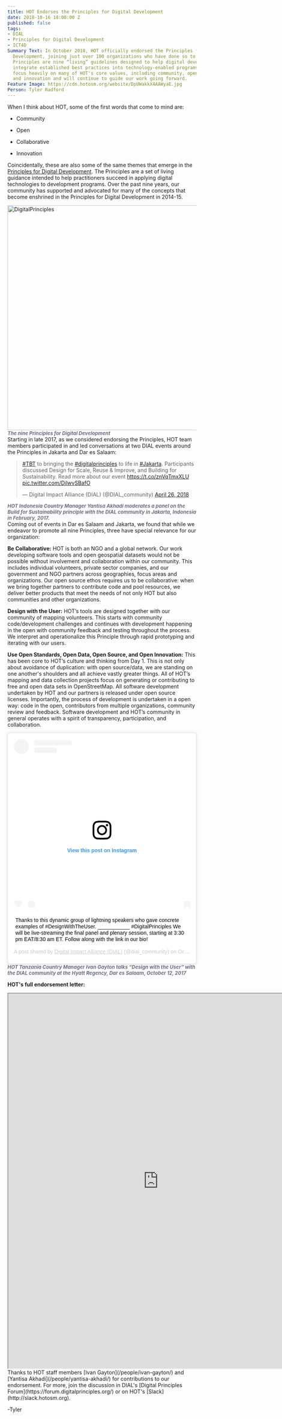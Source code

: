 ```yaml
---
title: HOT Endorses the Principles for Digital Development
date: 2018-10-16 18:00:00 Z
published: false
tags:
- DIAL
- Principles for Digital Development
- ICT4D
Summary Text: In October 2018, HOT officially endorsed the Principles for Digital
  Development, joining just over 100 organizations who have done so to date. The Digital
  Principles are nine “living” guidelines designed to help digital development practitioners
  integrate established best practices into technology-enabled programs. The Principles
  focus heavily on many of HOT's core values, including community, openness, collaboration,
  and innovation and will continue to guide our work going forward.
Feature Image: https://cdn.hotosm.org/website/DpUWakkX4AAWyaE.jpg
Person: Tyler Radford
---
```


When I think about HOT, some of the first words that come to mind are:

* Community

* Open

* Collaborative

* Innovation

Coincidentally, these are also some of the same themes that emerge in the [Principles for Digital Development](https://digitalprinciples.org/). The Principles are a set of living guidance intended to help practitioners succeed in applying digital technologies to development programs. Over the past nine years, our community has supported and advocated for many of the concepts that become enshrined in the Principles for Digital Development in 2014-15.

<img src="https://cdn.hotosm.org/website/1_-TK6hWAH7NWK0YVfwD5-Xg-fe3a66.png" style="width: 600px !important" alt="DigitalPrinciples">
<br />
<em style="font-size: 0.8125rem;font-weight: bold;color: #68707F;">The nine Principles for Digital Development</em>

<br />
Starting in late 2017, as we considered endorsing the Principles, HOT team members participated in and led conversations at two DIAL events around the Principles in Jakarta and Dar es Salaam:

<blockquote class="twitter-tweet" data-lang="en"><p lang="en" dir="ltr"><a href="https://twitter.com/hashtag/TBT?src=hash&ref_src=twsrc%5Etfw">#TBT</a> to bringing the <a href="https://twitter.com/hashtag/digitalprinciples?src=hash&ref_src=twsrc%5Etfw">#digitalprinciples</a> to life in <a href="https://twitter.com/hashtag/Jakarta?src=hash&ref_src=twsrc%5Etfw">#Jakarta</a>. Participants discussed Design for Scale, Reuse & Improve, and Building for Sustainability. Read more about our event <a href="https://t.co/znVqTmxXLU">https://t.co/znVqTmxXLU</a> <a href="https://t.co/DilwvSBafO">pic.twitter.com/DilwvSBafO</a></p>— Digital Impact Alliance (DIAL) (@DIAL_community) <a href="https://twitter.com/DIAL_community/status/989613752784957440?ref_src=twsrc%5Etfw">April 26, 2018</a></blockquote>
<script async src="https://platform.twitter.com/widgets.js" charset="utf-8"></script>
<em style="font-size: 0.8125rem;font-weight: bold;color: #68707F;">HOT Indonesia Country Manager Yantisa Akhadi moderates a panel on the Build for Sustainability principle with the DIAL community in Jakarta, Indonesia in February, 2017.</em>

<br />
Coming out of events in Dar es Salaam and Jakarta, we found that while we endeavor to promote all nine Principles, three have special relevance for our organization:

**Be Collaborative:**
HOT is both an NGO and a global network. Our work developing software tools and open geospatial datasets would not be possible without involvement and collaboration within our community. This includes individual volunteers, private sector companies, and our government and NGO partners across geographies, focus areas and organizations. Our open source ethos requires us to be collaborative: when we bring together partners to contribute code and pool resources, we deliver better products that meet the needs of not only HOT but also communities and other organizations.

**Design with the User:**
HOT’s tools are designed together with our community of mapping volunteers. This starts with community code/development challenges and continues with development happening in the open with community feedback and testing throughout the process. We interpret and operationalize this Principle through rapid prototyping and iterating with our users.

**Use Open Standards, Open Data, Open Source, and Open Innovation:**
This has been core to HOT’s culture and thinking from Day 1. This is not only about avoidance of duplication: with open source/data, we are standing on one another's shoulders and all achieve vastly greater things. All of HOT’s mapping and data collection projects focus on generating or contributing to free and open data sets in OpenStreetMap. All software development undertaken by HOT and our partners is released under open source licenses. Importantly, the process of development is undertaken in a open way: code in the open, contributors from multiple organizations, community review and feedback. Software development and HOT’s community in general operates with a spirit of transparency, participation, and collaboration.

<blockquote class="instagram-media" data-instgrm-captioned data-instgrm-permalink="https://www.instagram.com/p/BaJN7jBFURH/?utm_source=ig_embed&utm_medium=loading" data-instgrm-version="12" style=" background:#FFF; border:0; border-radius:3px; box-shadow:0 0 1px 0 rgba(0,0,0,0.5),0 1px 10px 0 rgba(0,0,0,0.15); margin: 1px; max-width:540px; min-width:326px; padding:0; width:99.375%; width:-webkit-calc(100% - 2px); width:calc(100% - 2px);"><div style="padding:16px;"> <a href="https://www.instagram.com/p/BaJN7jBFURH/?utm_source=ig_embed&utm_medium=loading" style=" background:#FFFFFF; line-height:0; padding:0 0; text-align:center; text-decoration:none; width:100%;" target="_blank"> <div style=" display: flex; flex-direction: row; align-items: center;"> <div style="background-color: #F4F4F4; border-radius: 50%; flex-grow: 0; height: 40px; margin-right: 14px; width: 40px;"></div> <div style="display: flex; flex-direction: column; flex-grow: 1; justify-content: center;"> <div style=" background-color: #F4F4F4; border-radius: 4px; flex-grow: 0; height: 14px; margin-bottom: 6px; width: 100px;"></div> <div style=" background-color: #F4F4F4; border-radius: 4px; flex-grow: 0; height: 14px; width: 60px;"></div></div></div><div style="padding: 19% 0;"></div><div style="display:block; height:50px; margin:0 auto 12px; width:50px;"><svg width="50px" height="50px" viewBox="0 0 60 60" version="1.1" xmlns="https://www.w3.org/2000/svg" xmlns:xlink="https://www.w3.org/1999/xlink"><g stroke="none" stroke-width="1" fill="none" fill-rule="evenodd"><g transform="translate(-511.000000, -20.000000)" fill="#000000"><g><path d="M556.869,30.41 C554.814,30.41 553.148,32.076 553.148,34.131 C553.148,36.186 554.814,37.852 556.869,37.852 C558.924,37.852 560.59,36.186 560.59,34.131 C560.59,32.076 558.924,30.41 556.869,30.41 M541,60.657 C535.114,60.657 530.342,55.887 530.342,50 C530.342,44.114 535.114,39.342 541,39.342 C546.887,39.342 551.658,44.114 551.658,50 C551.658,55.887 546.887,60.657 541,60.657 M541,33.886 C532.1,33.886 524.886,41.1 524.886,50 C524.886,58.899 532.1,66.113 541,66.113 C549.9,66.113 557.115,58.899 557.115,50 C557.115,41.1 549.9,33.886 541,33.886 M565.378,62.101 C565.244,65.022 564.756,66.606 564.346,67.663 C563.803,69.06 563.154,70.057 562.106,71.106 C561.058,72.155 560.06,72.803 558.662,73.347 C557.607,73.757 556.021,74.244 553.102,74.378 C549.944,74.521 548.997,74.552 541,74.552 C533.003,74.552 532.056,74.521 528.898,74.378 C525.979,74.244 524.393,73.757 523.338,73.347 C521.94,72.803 520.942,72.155 519.894,71.106 C518.846,70.057 518.197,69.06 517.654,67.663 C517.244,66.606 516.755,65.022 516.623,62.101 C516.479,58.943 516.448,57.996 516.448,50 C516.448,42.003 516.479,41.056 516.623,37.899 C516.755,34.978 517.244,33.391 517.654,32.338 C518.197,30.938 518.846,29.942 519.894,28.894 C520.942,27.846 521.94,27.196 523.338,26.654 C524.393,26.244 525.979,25.756 528.898,25.623 C532.057,25.479 533.004,25.448 541,25.448 C548.997,25.448 549.943,25.479 553.102,25.623 C556.021,25.756 557.607,26.244 558.662,26.654 C560.06,27.196 561.058,27.846 562.106,28.894 C563.154,29.942 563.803,30.938 564.346,32.338 C564.756,33.391 565.244,34.978 565.378,37.899 C565.522,41.056 565.552,42.003 565.552,50 C565.552,57.996 565.522,58.943 565.378,62.101 M570.82,37.631 C570.674,34.438 570.167,32.258 569.425,30.349 C568.659,28.377 567.633,26.702 565.965,25.035 C564.297,23.368 562.623,22.342 560.652,21.575 C558.743,20.834 556.562,20.326 553.369,20.18 C550.169,20.033 549.148,20 541,20 C532.853,20 531.831,20.033 528.631,20.18 C525.438,20.326 523.257,20.834 521.349,21.575 C519.376,22.342 517.703,23.368 516.035,25.035 C514.368,26.702 513.342,28.377 512.574,30.349 C511.834,32.258 511.326,34.438 511.181,37.631 C511.035,40.831 511,41.851 511,50 C511,58.147 511.035,59.17 511.181,62.369 C511.326,65.562 511.834,67.743 512.574,69.651 C513.342,71.625 514.368,73.296 516.035,74.965 C517.703,76.634 519.376,77.658 521.349,78.425 C523.257,79.167 525.438,79.673 528.631,79.82 C531.831,79.965 532.853,80.001 541,80.001 C549.148,80.001 550.169,79.965 553.369,79.82 C556.562,79.673 558.743,79.167 560.652,78.425 C562.623,77.658 564.297,76.634 565.965,74.965 C567.633,73.296 568.659,71.625 569.425,69.651 C570.167,67.743 570.674,65.562 570.82,62.369 C570.966,59.17 571,58.147 571,50 C571,41.851 570.966,40.831 570.82,37.631"></path></g></g></g></svg></div><div style="padding-top: 8px;"> <div style=" color:#3897f0; font-family:Arial,sans-serif; font-size:14px; font-style:normal; font-weight:550; line-height:18px;"> View this post on Instagram</div></div><div style="padding: 12.5% 0;"></div> <div style="display: flex; flex-direction: row; margin-bottom: 14px; align-items: center;"><div> <div style="background-color: #F4F4F4; border-radius: 50%; height: 12.5px; width: 12.5px; transform: translateX(0px) translateY(7px);"></div> <div style="background-color: #F4F4F4; height: 12.5px; transform: rotate(-45deg) translateX(3px) translateY(1px); width: 12.5px; flex-grow: 0; margin-right: 14px; margin-left: 2px;"></div> <div style="background-color: #F4F4F4; border-radius: 50%; height: 12.5px; width: 12.5px; transform: translateX(9px) translateY(-18px);"></div></div><div style="margin-left: 8px;"> <div style=" background-color: #F4F4F4; border-radius: 50%; flex-grow: 0; height: 20px; width: 20px;"></div> <div style=" width: 0; height: 0; border-top: 2px solid transparent; border-left: 6px solid #f4f4f4; border-bottom: 2px solid transparent; transform: translateX(16px) translateY(-4px) rotate(30deg)"></div></div><div style="margin-left: auto;"> <div style=" width: 0px; border-top: 8px solid #F4F4F4; border-right: 8px solid transparent; transform: translateY(16px);"></div> <div style=" background-color: #F4F4F4; flex-grow: 0; height: 12px; width: 16px; transform: translateY(-4px);"></div> <div style=" width: 0; height: 0; border-top: 8px solid #F4F4F4; border-left: 8px solid transparent; transform: translateY(-4px) translateX(8px);"></div></div></div></a> <p style=" margin:8px 0 0 0; padding:0 4px;"> <a href="https://www.instagram.com/p/BaJN7jBFURH/?utm_source=ig_embed&utm_medium=loading" style=" color:#000; font-family:Arial,sans-serif; font-size:14px; font-style:normal; font-weight:normal; line-height:17px; text-decoration:none; word-wrap:break-word;" target="_blank">Thanks to this dynamic group of lightning speakers who gave concrete examples of #DesignWithTheUser. ___________ #DigitalPrinciples We will be live-streaming the final panel and plenary session, starting at 3:30 pm EAT/8:30 am ET. Follow along with the link in our bio!</a></p> <p style=" color:#c9c8cd; font-family:Arial,sans-serif; font-size:14px; line-height:17px; margin-bottom:0; margin-top:8px; overflow:hidden; padding:8px 0 7px; text-align:center; text-overflow:ellipsis; white-space:nowrap;">A post shared by <a href="https://www.instagram.com/dial_community/?utm_source=ig_embed&utm_medium=loading" style=" color:#c9c8cd; font-family:Arial,sans-serif; font-size:14px; font-style:normal; font-weight:normal; line-height:17px;" target="_blank"> Digital Impact Alliance (DIAL)</a> (@dial_community) on <time style=" font-family:Arial,sans-serif; font-size:14px; line-height:17px;" datetime="2017-10-12T10:07:23\+00:00">Oct 12, 2017 at 3:07am PDT</time></p></div></blockquote> <script async src="//www.instagram.com/embed.js"></script>
<em style="font-size: 0.8125rem;font-weight: bold;color: #68707F;">HOT Tanzania Country Manager Ivan Gayton talks “Design with the User” with the DIAL community at the Hyatt Regency, Dar es Salaam, October 12, 2017</em>
<br />

**HOT's full endorsement letter:**
<br />
<iframe width="800" height="1000" src="https://docs.google.com/document/d/e/2PACX-1vRv6zQesobJuWnIv8fb56xaVWZNaL-kWaoaie7Gs_8_TNVt4w5kBcnX7lyQ7mAXIO9uyJce89ydZ8eN/pub?embedded=true"></iframe>

<br />
Thanks to HOT staff members [Ivan Gayton](/people/ivan-gayton/) and [Yantisa Akhadi](/people/yantisa-akhadi/) for contributions to our endorsement. For more, join the discussion in DIAL's [Digital Principles Forum](https://forum.digitalprinciples.org/) or on HOT's [Slack](http://slack.hotosm.org).

-Tyler